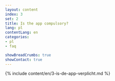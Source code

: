 ```yaml
---
layout: content
index: 3
set: 2
title: Is the app compulsory?
lang: pl
contentLang: en
categories:
- pl
- faq

showBreadCrumbs: true
showContact: true
---
```

{% include content/en/3-is-de-app-verplicht.md %}

